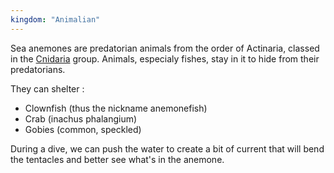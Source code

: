 ```yaml
---
kingdom: "Animalian"
---
```

Sea anemones are predatorian animals from the order of Actinaria, classed in the [Cnidaria](Cnidaria.md) group. Animals, especialy fishes, stay in it to hide from their predatorians. 

They can shelter :
- Clownfish (thus the nickname anemonefish)
- Crab (inachus phalangium)
- Gobies (common, speckled)

During a dive, we can push the water to create a bit of current that will bend the tentacles and better see what's in the anemone. 

